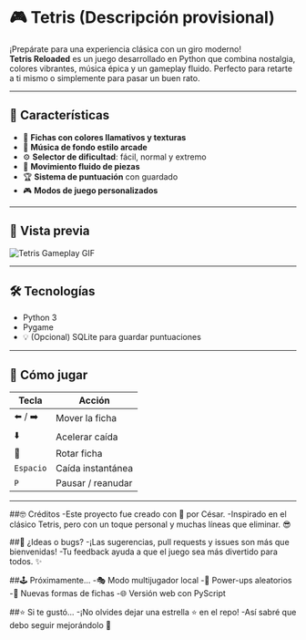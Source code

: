 # 🎮 Tetris (Descripción provisional)

¡Prepárate para una experiencia clásica con un giro moderno!  
**Tetris Reloaded** es un juego desarrollado en Python que combina nostalgia, colores vibrantes, música épica y un gameplay fluido. Perfecto para retarte a ti mismo o simplemente para pasar un buen rato.

---

## 🧩 Características

- 🎨 **Fichas con colores llamativos y texturas**  
- 🎼 **Música de fondo estilo arcade**
- ⚙️ **Selector de dificultad**: fácil, normal y extremo
- 🚀 **Movimiento fluido de piezas**
- 🏆 **Sistema de puntuación** con guardado
- 🎮 **Modos de juego personalizados**

---

## 📸 Vista previa

![Tetris Gameplay GIF]() <!-- Reemplaza por un gif de tu gameplay -->

---

## 🛠️ Tecnologías

- Python 3
- Pygame
- 💡 (Opcional) SQLite para guardar puntuaciones

---

## 🧠 Cómo jugar

| Tecla            | Acción               |
|------------------|----------------------|
| ⬅️ / ➡️         | Mover la ficha       |
| ⬇️               | Acelerar caída       |
| 🔼               | Rotar ficha          |
| `Espacio`        | Caída instantánea    |
| `P`              | Pausar / reanudar    |

---

##🤓 Créditos
-Este proyecto fue creado con 💙 por César.
-Inspirado en el clásico Tetris, pero con un toque personal y muchas líneas que eliminar. 😎

##📌 ¿Ideas o bugs?
-¡Las sugerencias, pull requests y issues son más que bienvenidas!
-Tu feedback ayuda a que el juego sea más divertido para todos. ✨

##🕹️ Próximamente...
-🎭 Modo multijugador local
-🧨 Power-ups aleatorios
-🧱 Nuevas formas de fichas
-🌐 Versión web con PyScript

##⭐ Si te gustó...
-¡No olvides dejar una estrella ⭐ en el repo!
-Así sabré que debo seguir mejorándolo 🚀

